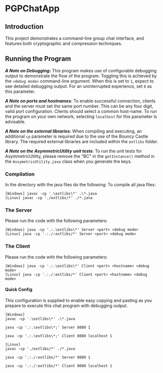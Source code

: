 # PGPChatApp

## Introduction
This project demonstrates a command-line group chat interface, and features both cryptographic and compression techniques. 

## Running the Program
**_A Note on Debugging:_** This program makes use of configurable debugging output to demonstrate the flow of the program. Toggling this is achieved by the `<debug mode>` command-line argument. When this is set to `1`, expect to see detailed debugging output. For an uninterrupted experience, set `0` as this parameter.

**_A Note on ports and hostnames_**: To enable successful connection, clients and the server must set the same port number. This can be any four digit, valid port configuration. Clients should select a common host-name. To run the program on your own network, selecting `localhost` for this parameter is advisable.

**_A Note on the external libraries_**: When compiling and executing, an additional `cp` parameter is required due to the use of the Bouncy Castle library. The required external libraries are included within the `extlibs` folder.

**_A Note on the AsymmetricUtility unit tests_**: To run the unit tests for AsymmetricUtility, please remove the "BC" in the `getInstance()` method in the  `AssymetricUtility.java` class when you generate the keys.

### Compilation
In the directory with the java files do the following:
To compile all java files:
```
[Windows] javac -cp '.\extlibs\*' .\*.java
[Linux] javac -cp './extlibs/*' ./*.java
```

### The Server
Please run the code with the following parameters:
```
[Windows] java -cp '.:.\extlibs\*' Server <port> <debug mode>
[Linux] java -cp '.:./:extlibs/*' Server <port> <debug mode>
```

### The Client
Please run the code with the following parameters:
```
[Windows] java -cp '.:.\extlibs\*' Client <port> <hostname> <debug mode>
[Linux] java -cp '.:./:extlibs/*' Client <port> <hostname> <debug mode>

```

#### Quick Config
This configuration is supplied to enable easy copying and pasting as you prepare to execute this chat program with debugging output.
```
[Windows]
javac -cp '.\extlibs\*' .\*.java

java -cp '.:.\extlibs\*;' Server 8080 1

java -cp '.:.\extlibs\*;' Client 8080 localhost 1

[Linux]
javac -cp './extlibs/*' ./*.java

java -cp '.:./:extlibs/*' Server 8080 1

java -cp '.:./:extlibs/*' Client 8080 localhost 1
```
